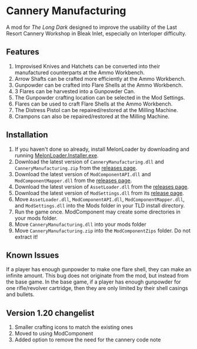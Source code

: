 ﻿# Cannery Manufacturing

A mod for *The Long Dark* designed to improve the usability of the Last Resort Cannery Workshop in Bleak Inlet, especially on Interloper difficulty.

## Features

1. Improvised Knives and Hatchets can be converted into their manufactured counterparts at the Ammo Workbench.
2. Arrow Shafts can be crafted more efficiently at the Ammo Workbench.
3. Gunpowder can be crafted into Flare Shells at the Ammo Workbench.
4. 3 Flares can be harvested into a Gunpowder Can.
5. The Gunpowder crafting location can be selected in the Mod Settings.
6. Flares can be used to craft Flare Shells at the Ammo Workbench.
7. The Distress Pistol can be repaired/restored at the Milling Machine.
8. Crampons can also be repaired/restored at the Milling Machine.

## Installation

1. If you haven't done so already, install MelonLoader by downloading and running [MelonLoader.Installer.exe](https://github.com/HerpDerpinstine/MelonLoader/releases/latest/download/MelonLoader.Installer.exe).
2. Download the latest version of `CanneryManufacturing.dll` and `CanneryManufacturing.zip` from the [releases page](https://github.com/ds5678/CanneryManufacturing/releases).
3. Download the latest version of `ModComponentAPI.dll` and `ModComponentMapper.dll` from the [releases page](https://github.com/ds5678/ModComponent/releases).
4. Download the latest version of `AssetLoader.dll` from the [releases page](https://github.com/ds5678/AssetLoader/releases).
5. Download the latest version of `ModSettings.dll` from its [release page](https://github.com/zeobviouslyfakeacc/ModSettings/releases).
6. Move `AssetLoader.dll`, `ModComponentAPI.dll`, `ModComponentMapper.dll`, and `ModSettings.dll` into the Mods folder in your TLD install directory.
7. Run the game once. ModComponent may create some directories in your mods folder.
8. Move `CanneryManufacturing.dll` into your mods folder
9. Move `CanneryManufacturing.zip` into the `ModComponentZips` folder. Do not extract it!

## Known Issues

If a player has enough gunpowder to make one flare shell, they can make an infinite amount. This bug does not originate from the mod, but instead from the base game. In the base game, if a player has enough gunpowder for one rifle/revolver cartridge, then they are only limited by their shell casings and bullets.

## Version 1.20 changelist

1. Smaller crafting icons to match the existing ones
2. Moved to using ModComponent
3. Added option to remove the need for the cannery code note